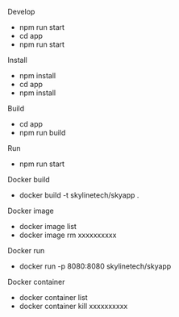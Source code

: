 
Develop

<ul>
    <li>npm run start</li>
    <li>cd app</li>
    <li>npm run start</li>
</ul>

Install
<ul>
    <li>npm install</li>
    <li>
        cd app
    </li>
    <li>
        npm install
    </li>
</ul>




Build
<ul>
    <li>cd app</li>
    <li>npm run build</li>

</ul>



Run
<ul>
    <li>npm run start </li>
</ul>


Docker build
<ul>
    <li>docker build -t skylinetech/skyapp .</li>
</ul>


Docker image
<ul>
    <li>docker image list</li>
    <li>docker image rm xxxxxxxxxx</li>
</ul>



Docker run
<ul>
    <li>docker run -p 8080:8080 skylinetech/skyapp </li>
</ul>


Docker container
<ul>
    <li>docker container list</li>
    <li>docker container kill xxxxxxxxxx</li>
</ul>
